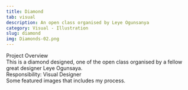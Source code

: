 ```yaml
---
title: Diamond
tab: visual
description: An open class organised by Leye Ogunsanya
category: Visual - Illustration
slug: diamond
img: Diamonds-02.png
---
```


<div class="lg:p-4 pt-4 mb-4 text-pryColor font-bold text-2xl lg:text-4xl">
  Project Overview
</div>

<div class="lg:p-4 mb-4 leading-9">
This is a diamond designed, one of the open class organised by a fellow great designer Leye Ogunsaya.
<div class="pt-4 ">
 <span class = "text-pryColor font-bold"> Responsibility:</span> Visual Designer
</div>
</div>

<div class=" pt-4 lg:p-4 mb-4 leading-9">
Some featured images that includes my process.
</div>

   <div class="mt-14">
    <div><dynamic-image filename="Diamonds-01.png"></dynamic-image> </div>
        <div class ="mt-14"><dynamic-image filename="Diamonds-04.png"></dynamic-image> </div>
                <div class ="mt-14"><dynamic-image filename="Diamonds-02.png"></dynamic-image> </div>
  </div>
